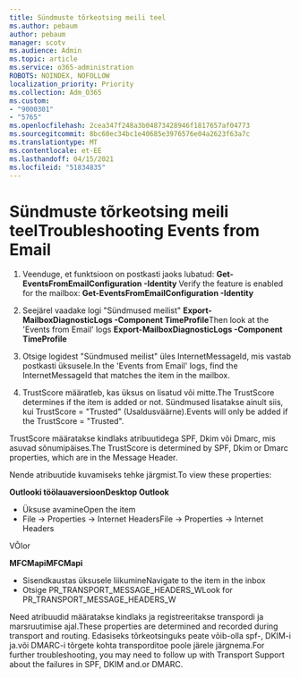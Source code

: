```yaml
---
title: Sündmuste tõrkeotsing meili teel
ms.author: pebaum
author: pebaum
manager: scotv
ms.audience: Admin
ms.topic: article
ms.service: o365-administration
ROBOTS: NOINDEX, NOFOLLOW
localization_priority: Priority
ms.collection: Adm_O365
ms.custom:
- "9000301"
- "5765"
ms.openlocfilehash: 2cea347f248a3b04873428946f1817657af04773
ms.sourcegitcommit: 8bc60ec34bc1e40685e3976576e04a2623f63a7c
ms.translationtype: MT
ms.contentlocale: et-EE
ms.lasthandoff: 04/15/2021
ms.locfileid: "51834835"
---
```

# <a name="troubleshooting-events-from-email"></a><span data-ttu-id="19b09-102">Sündmuste tõrkeotsing meili teel</span><span class="sxs-lookup"><span data-stu-id="19b09-102">Troubleshooting Events from Email</span></span>

1. <span data-ttu-id="19b09-103">Veenduge, et funktsioon on postkasti jaoks lubatud: **Get-EventsFromEmailConfiguration -Identity <mailbox>**</span><span class="sxs-lookup"><span data-stu-id="19b09-103">Verify the feature is enabled for the mailbox: **Get-EventsFromEmailConfiguration -Identity <mailbox>**</span></span>

2. <span data-ttu-id="19b09-104">Seejärel vaadake logi "Sündmused meilist" **Export-MailboxDiagnosticLogs <mailbox> -Component TimeProfile**</span><span class="sxs-lookup"><span data-stu-id="19b09-104">Then look at the 'Events from Email' logs **Export-MailboxDiagnosticLogs <mailbox> -Component TimeProfile**</span></span>

3. <span data-ttu-id="19b09-105">Otsige logidest "Sündmused meilist" üles InternetMessageId, mis vastab postkasti üksusele.</span><span class="sxs-lookup"><span data-stu-id="19b09-105">In the 'Events from Email' logs, find the InternetMessageId that matches the item in the mailbox.</span></span>  

4. <span data-ttu-id="19b09-106">TrustScore määratleb, kas üksus on lisatud või mitte.</span><span class="sxs-lookup"><span data-stu-id="19b09-106">The TrustScore determines if the item is added or not.</span></span> <span data-ttu-id="19b09-107">Sündmused lisatakse ainult siis, kui TrustScore = "Trusted" (Usaldusväärne).</span><span class="sxs-lookup"><span data-stu-id="19b09-107">Events will only be added if the TrustScore = "Trusted".</span></span>

<span data-ttu-id="19b09-108">TrustScore määratakse kindlaks atribuutidega SPF, Dkim või Dmarc, mis asuvad sõnumipäises.</span><span class="sxs-lookup"><span data-stu-id="19b09-108">The TrustScore is determined by SPF, Dkim or Dmarc properties, which are in the Message Header.</span></span>

<span data-ttu-id="19b09-109">Nende atribuutide kuvamiseks tehke järgmist.</span><span class="sxs-lookup"><span data-stu-id="19b09-109">To view these properties:</span></span>

<span data-ttu-id="19b09-110">**Outlooki töölauaversioon**</span><span class="sxs-lookup"><span data-stu-id="19b09-110">**Desktop Outlook**</span></span>

- <span data-ttu-id="19b09-111">Üksuse avamine</span><span class="sxs-lookup"><span data-stu-id="19b09-111">Open the item</span></span>
- <span data-ttu-id="19b09-112">File -> Properties -> Internet Headers</span><span class="sxs-lookup"><span data-stu-id="19b09-112">File -> Properties -> Internet Headers</span></span>

<span data-ttu-id="19b09-113">VÕI</span><span class="sxs-lookup"><span data-stu-id="19b09-113">or</span></span>

<span data-ttu-id="19b09-114">**MFCMapi**</span><span class="sxs-lookup"><span data-stu-id="19b09-114">**MFCMapi**</span></span>

- <span data-ttu-id="19b09-115">Sisendkaustas üksusele liikumine</span><span class="sxs-lookup"><span data-stu-id="19b09-115">Navigate to the item in the inbox</span></span>
- <span data-ttu-id="19b09-116">Otsige PR_TRANSPORT_MESSAGE_HEADERS_W</span><span class="sxs-lookup"><span data-stu-id="19b09-116">Look for PR_TRANSPORT_MESSAGE_HEADERS_W</span></span>

<span data-ttu-id="19b09-117">Need atribuudid määratakse kindlaks ja registreeritakse transpordi ja marsruutimise ajal.</span><span class="sxs-lookup"><span data-stu-id="19b09-117">These properties are determined and recorded during transport and routing.</span></span> <span data-ttu-id="19b09-118">Edasiseks tõrkeotsinguks peate võib-olla spf-, DKIM-i ja.või DMARC-i tõrgete kohta transporditoe poole järele järgnema.</span><span class="sxs-lookup"><span data-stu-id="19b09-118">For further troubleshooting, you may need to follow up with Transport Support about the failures in  SPF, DKIM and.or DMARC.</span></span>